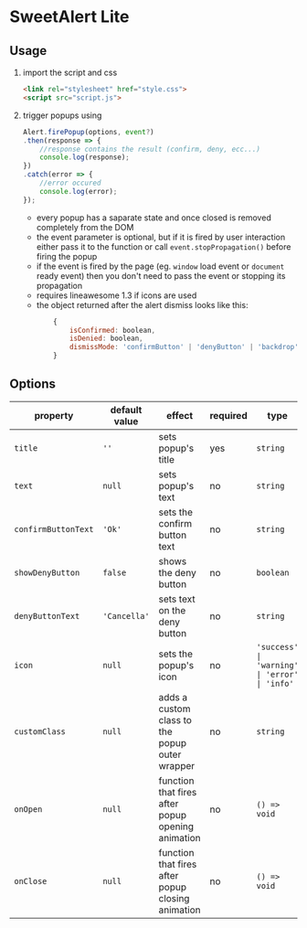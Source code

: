 # SweetAlert Lite

## Usage
1. import the script and css
    ```html
    <link rel="stylesheet" href="style.css">
    <script src="script.js">
    ```
2. trigger popups using
    ```javascript
    Alert.firePopup(options, event?)
    .then(response => {
        //response contains the result (confirm, deny, ecc...)
        console.log(response);
    })
    .catch(error => {
        //error occured
        console.log(error);
    });
    ```
      * every popup has a saparate state and once closed is removed completely from the DOM
      * the event parameter is optional, but if it is fired by user interaction either pass it to the function or call ```event.stopPropagation()``` before firing the popup
      * if the event is fired by the page (eg. ```window``` load event or ```document``` ready event) then you don't need to pass the event or stopping its propagation
      * requires lineawesome 1.3 if icons are used
      * the object returned after the alert dismiss looks like this:
        ```javascript
            {
                isConfirmed: boolean,
                isDenied: boolean,
                dismissMode: 'confirmButton' | 'denyButton' | 'backdrop'
            }
        ```

## Options

| property | default value | effect | required | type
| -------- | ------------- | ------ | -------- | -----
|```title``` | ```''``` | sets popup's title | yes | ```string```
|```text```| ```null```| sets popup's text | no | ```string```
| ```confirmButtonText``` | ```'Ok'``` | sets the confirm button text | no | ```string```
| ```showDenyButton```| ```false```| shows the deny button | no | ```boolean```
| ```denyButtonText```| ```'Cancella'```| sets text on the deny button | no | ```string```
| ```icon``` | ```null``` | sets the popup's icon | no | ```'success' \| 'warning' \| 'error' \| 'info'```
| ```customClass``` | ```null``` | adds a custom class to the popup outer wrapper | no | ```string```
| ```onOpen``` | ```null``` | function that fires after popup opening animation | no | ```() => void```
| ```onClose``` | ```null``` | function that fires after popup closing animation | no | ```() => void```